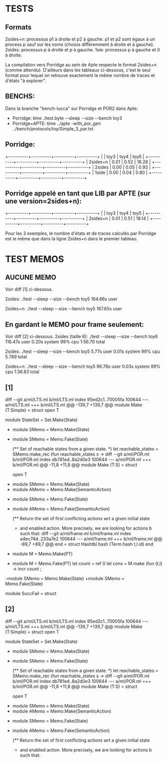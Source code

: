 # TESTS

## Formats
2sides+n: processus p1 à droite et p2 à gauche. p1 et p2 sont égaux à un process p sauf sur les noms (choisis différemment à droite et à gauche).
2sides: processus p à droite et p à gauche.
1sie: processus p à gauche et 0 à droite.

La compilation vers Porridge au sein de Apte respecte le format 2sides+n (comme attendu). D'ailleurs dans les tableaux ci-dessous, c'est le seul format pour lequel
on retrouve exactement le même nombre de traces et d'états "à explorer".

## BENCHS:
Dans la branche "bench-lucca" sur Porridge et POR2 dans Apte:
 - Porridge: time ./test.byte --sleep --size --bench toy3
 - Porridge+APTE: time ../apte -with_por_gen ../bench/protocols/toy/Simple_3_par.txt


## Porridge:
+----------+----------+----------+----------+
|          | toy3     | toy4     | toy5     |
+----------+----------+----------+----------+
| 2sides+n |  0.01    | 0.52     | 18.28    |
+----------+----------+----------+----------+
| 2sides   |  0.00    | 0.05     | 0.93     |
+----------+----------+----------+----------+
| 1side    |  0.00    | 0.04     | 0.80     |
+----------+----------+----------+----------+

## Porridge appelé en tant que LIB par APTE (sur une version=2sides+n):
+----------+----------+----------+----------+
|          | toy3     | toy4     | toy5     |
+----------+----------+----------+----------+
| 2sides+n |  0.01    | 0.51     | 18.14    |
+----------+----------+----------+----------+

Pour les 3 exemples, le nombre d'états et de traces calculés par Porridge est le même que dans la ligne 2sides+n dans le premier tableau.



# TEST MEMOS

## AUCUNE MEMO
Voir diff [1] ci-dessous.

2sides:
	./test --sleep --size --bench toy5  164.66s user

2sides+n:
	./test --sleep --size --bench toy5  167.65s user



## En gardant le  MEMO pour frame seulement:
Voir diff [2] ci-dessous.
2sides (taille 6):
	./test --sleep --size --bench toy6  116.47s user 0.20s system 99% cpu 1:56.70 total

2sides:
	./test --sleep --size --bench toy5  5.77s user 0.01s system 99% cpu 5.789 total

2sides+n:
	./test --sleep --size --bench toy5  96.78s user 0.03s system 99% cpu 1:36.83 total


[1]
--------------------------------------------------
diff --git a/ml/LTS.ml b/ml/LTS.ml
index 95ed2c1..70005fa 100644
--- a/ml/LTS.ml
+++ b/ml/LTS.ml
@@ -139,7 +139,7 @@ module Make (T:Simple) = struct
   open T
 
   module StateSet = Set.Make(State)
-  module SMemo = Memo.Make(State)
+  module SMemo = Memo.Fake(State)
 
   (** Set of reachable states from a given state. *)
   let reachable_states = SMemo.make_rec (fun reachable_states s ->
diff --git a/ml/POR.ml b/ml/POR.ml
index db781ed..8a2d0e3 100644
--- a/ml/POR.ml
+++ b/ml/POR.ml
@@ -11,8 +11,8 @@ module Make (T:S) = struct
 
   open T
 
-  module SMemo = Memo.Make(State)
-  module AMemo = Memo.Make(SemanticAction)
+  module SMemo = Memo.Fake(State)
+  module AMemo = Memo.Fake(SemanticAction)
 
   (** Return the set of first conflicting actions wrt a given initial state
     * and enabled action. More precisely, we are looking for actions b such that:
diff --git a/ml/frame.ml b/ml/frame.ml
index a4ec74d..233a7e2 100644
--- a/ml/frame.ml
+++ b/ml/frame.ml
@@ -89,7 +89,7 @@ end = struct
       Hashtbl.hash (Term.hash t,l.id)
   end
 
-  module M = Memo.Make(PT)
+  module M = Memo.Fake(PT)
   let count = ref 0
   let cons = M.make (fun (t,l) ->
                        incr count ;
 
-module SMemo = Memo.Make(State)
+module SMemo = Memo.Fake(State)
 
 module SuccFail = struct
 

[2]
--------------------------------------------------
diff --git a/ml/LTS.ml b/ml/LTS.ml
index 95ed2c1..70005fa 100644
--- a/ml/LTS.ml
+++ b/ml/LTS.ml
@@ -139,7 +139,7 @@ module Make (T:Simple) = struct
   open T
 
   module StateSet = Set.Make(State)
-  module SMemo = Memo.Make(State)
+  module SMemo = Memo.Fake(State)
 
   (** Set of reachable states from a given state. *)
   let reachable_states = SMemo.make_rec (fun reachable_states s ->
diff --git a/ml/POR.ml b/ml/POR.ml
index db781ed..8a2d0e3 100644
--- a/ml/POR.ml
+++ b/ml/POR.ml
@@ -11,8 +11,8 @@ module Make (T:S) = struct
 
   open T
 
-  module SMemo = Memo.Make(State)
-  module AMemo = Memo.Make(SemanticAction)
+  module SMemo = Memo.Fake(State)
+  module AMemo = Memo.Fake(SemanticAction)
 
   (** Return the set of first conflicting actions wrt a given initial state
     * and enabled action. More precisely, we are looking for actions b such that:
